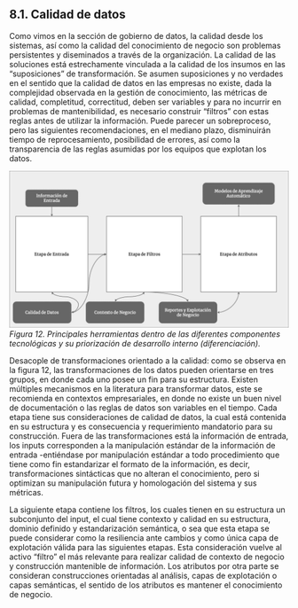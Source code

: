 ## 8.1.	Calidad de datos

Como vimos en la sección de gobierno de datos, la calidad desde los sistemas, así como la calidad del conocimiento de negocio son problemas persistentes y diseminados a través de la organización. La calidad de las soluciones está estrechamente vinculada a la calidad de los insumos en las “suposiciones” de transformación. Se asumen suposiciones y no verdades en el sentido que la calidad de datos en las empresas no existe, dada la complejidad observada en la gestión de conocimiento, las métricas de calidad, completitud, correctitud, deben ser variables y para no incurrir en problemas de mantenibilidad, es necesario construir “filtros” con estas reglas antes de utilizar la información. Puede parecer un sobreproceso, pero las siguientes recomendaciones, en el mediano plazo, disminuirán tiempo de reprocesamiento, posibilidad de errores, así como la transparencia de las reglas asumidas por los equipos que explotan los datos.

![Ilustración 12](../img/ilustracion_12.png)
*Figura 12. Principales herramientas dentro de las diferentes componentes tecnológicas y su priorización de desarrollo interno (diferenciación).*

Desacople de transformaciones orientado a la calidad: como se observa en la figura 12, las transformaciones de los datos pueden orientarse en tres grupos, en donde cada uno posee un fin para su estructura. Existen múltiples mecanismos en la literatura para transformar datos, este se recomienda en contextos empresariales, en donde no existe un buen nivel de documentación o las reglas de datos son variables en el tiempo. Cada etapa tiene sus consideraciones de calidad de datos, la cual está contenida en su estructura y es consecuencia y requerimiento mandatorio para su construcción. Fuera de las transformaciones está la información de entrada, los inputs corresponden a la manipulación estándar de la información de entrada -entiéndase por manipulación estándar a todo procedimiento que tiene como fin estandarizar el formato de la información, es decir, transformaciones sintácticas que no alteran el conocimiento, pero si optimizan su manipulación futura y homologación del sistema y sus métricas. 

La siguiente etapa contiene los filtros, los cuales tienen en su estructura un subconjunto del input, el cual tiene contexto y calidad en su estructura, dominio definido y estandarización semántica, o sea que esta etapa se puede considerar como la resiliencia ante cambios y como única capa de explotación válida para las siguientes etapas. Esta consideración vuelve al activo “filtro” el más relevante para realizar calidad de contexto de negocio y construcción mantenible de información. Los atributos por otra parte se consideran construcciones orientadas al análisis, capas de explotación o capas semánticas, el sentido de los atributos es mantener el conocimiento de negocio. 
